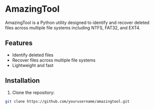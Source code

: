 # AmazingTool

AmazingTool is a Python utility designed to identify and recover deleted files across multiple file systems including NTFS, FAT32, and EXT4.

## Features

- Identify deleted files
- Recover files across multiple file systems
- Lightweight and fast

## Installation

1. Clone the repository:

```bash
git clone https://github.com/yourusername/amazingtool.git
